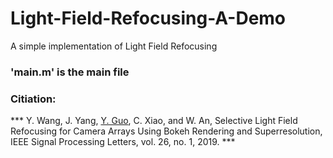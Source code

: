 # Light-Field-Refocusing-A-Demo<br>
A simple implementation of Light Field Refocusing

### 'main.m' is the main file
### Citiation:
*** Y. Wang, J. Yang, [Y. Guo](http://yulanguo.me/), C. Xiao, and W. An, Selective Light Field Refocusing for Camera Arrays Using Bokeh Rendering and Superresolution, IEEE Signal Processing Letters, vol. 26, no. 1, 2019. ***
